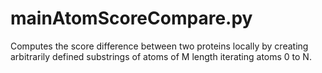 # mainAtomScoreCompare.py

Computes the score difference between two proteins locally by creating arbitrarily defined substrings of atoms of M length iterating atoms 0 to N.